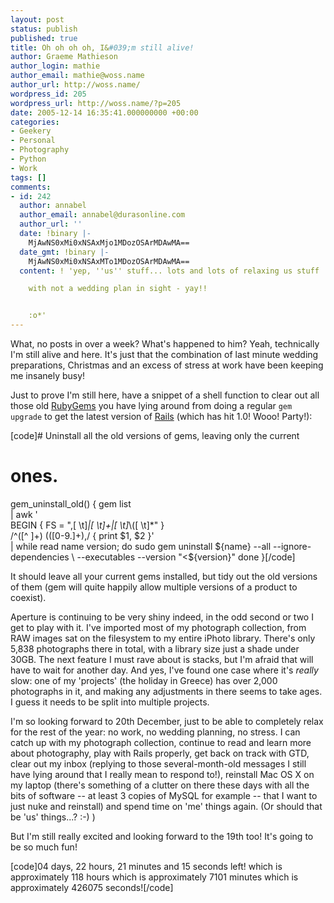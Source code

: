 ```yaml
---
layout: post
status: publish
published: true
title: Oh oh oh oh, I&#039;m still alive!
author: Graeme Mathieson
author_login: mathie
author_email: mathie@woss.name
author_url: http://woss.name/
wordpress_id: 205
wordpress_url: http://woss.name/?p=205
date: 2005-12-14 16:35:41.000000000 +00:00
categories:
- Geekery
- Personal
- Photography
- Python
- Work
tags: []
comments:
- id: 242
  author: annabel
  author_email: annabel@durasonline.com
  author_url: ''
  date: !binary |-
    MjAwNS0xMi0xNSAxMjo1MDozOSArMDAwMA==
  date_gmt: !binary |-
    MjAwNS0xMi0xNSAxMTo1MDozOSArMDAwMA==
  content: ! 'yep, ''us'' stuff... lots and lots of relaxing us stuff :o)

    with not a wedding plan in sight - yay!!


    :o*'
---
```

What, no posts in over a week?  What's happened to him?  Yeah, technically I'm still alive and here.  It's just that the combination of last minute wedding preparations, Christmas and an excess of stress at work have been keeping me insanely busy!

Just to prove I'm still here, have a snippet of a shell function to clear out all those old <a href="http://docs.rubygems.org/">RubyGems</a> you have lying around from doing a regular <code>gem upgrade</code> to get the latest version of <a href="http://www.rubyonrails.org/">Rails</a> (which has hit 1.0!  Wooo!  Party!):

[code]# Uninstall all the old versions of gems, leaving only the current
# ones.
gem_uninstall_old()
{
    gem list \
        | awk ' \
            BEGIN { FS = ",[ \t]*|[ \t]+|[ \t]*\\([ \t]*" } \
            /^([^ ]+) \(([0-9.]+),/ { print $1, $2 }' \
        | while read name version; do
            sudo gem uninstall ${name} --all --ignore-dependencies \
                --executables --version "<${version}"
        done
}[/code]

It should leave all your current gems installed, but tidy out the old versions of them (gem will quite happily allow multiple versions of a product to coexist).

Aperture is continuing to be very shiny indeed, in the odd second or two I get to play with it.  I've imported most of my photograph collection, from RAW images sat on the filesystem to my entire iPhoto library.  There's only 5,838 photographs there in total, with a library size just a shade under 30GB.  The next feature I must rave about is stacks, but I'm afraid that will have to wait for another day.  And yes, I've found one case where it's <em>really</em> slow: one of my 'projects' (the holiday in Greece) has over 2,000 photographs in it, and making any adjustments in there seems to take ages.  I guess it needs to be split into multiple projects.

I'm so looking forward to 20th December, just to be able to completely relax for the rest of the year: no work, no wedding planning, no stress.  I can catch up with my photograph collection, continue to read and learn more about photography, play with Rails properly, get back on track with GTD, clear out my inbox (replying to those several-month-old messages I still have lying around that I really mean to respond to!), reinstall Mac OS X on my laptop (there's something of a clutter on there these days with all the bits of software -- at least 3 copies of MySQL for example -- that I want to just nuke and reinstall) and spend time on 'me' things again.  (Or should that be 'us' things...? :-) )

But I'm still really excited and looking forward to the 19th too!  It's going to be so much fun!

[code]04 days, 22 hours, 21 minutes and 15 seconds left!
  which is approximately 118 hours
  which is approximately 7101 minutes
  which is approximately 426075 seconds![/code]
